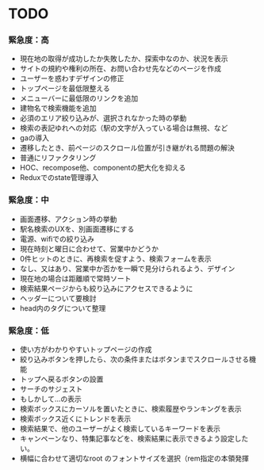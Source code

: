 # TODO
### 緊急度：高
- 現在地の取得が成功したか失敗したか、探索中なのか、状況を表示
- サイトの規約や権利の所在、お問い合わせ先などのページを作成
- ユーザーを惑わすデザインの修正
- トップページを最低限整える
- メニューバーに最低限のリンクを追加
- 建物名で検索機能を追加
- 必須のエリア絞り込みが、選択されなかった時の挙動
- 検索の表記ゆれへの対応（駅の文字が入っている場合は無視、など
- gaの導入
- 遷移したとき、前ページのスクロール位置が引き継がれる問題の解決
- 普通にリファクタリング
- HOC、recompose他、componentの肥大化を抑える
- Reduxでのstate管理導入
### 緊急度：中
- 画面遷移、アクション時の挙動
- 駅名検索のUXを、別画面遷移にする
- 電源、wifiでの絞り込み
- 現在時刻と曜日に合わせて、営業中かどうか
- 0件ヒットのときに、再検索を促すよう、検索フォームを表示
- なし、又はあり、営業中か否かを一瞬で見分けられるよう、デザイン
- 現在地の場合は距離順で常時ソート
- 検索結果ページからも絞り込みにアクセスできるように
- ヘッダーについて要検討
- head内のタグについて整理
### 緊急度：低
- 使い方がわかりやすいトップページの作成
- 絞り込みボタンを押したら、次の条件またはボタンまでスクロールさせる機能
- トップへ戻るボタンの設置
- サーチのサジェスト
- もしかして…の表示
- 検索ボックスにカーソルを置いたときに、検索履歴やランキングを表示
- 検索ボックス近くにトレンドを表示
- 検索結果で、他のユーザーがよく検索しているキーワードを表示
- キャンペーンなり、特集記事などを、検索結果に表示できるよう設定したい。
- 横幅に合わせて適切なroot のフォントサイズを選択（rem指定の本領発揮